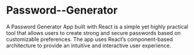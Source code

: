# Password--Generator
A Password Generator App built with React is a simple yet highly practical tool that allows users to create strong and secure passwords based on customizable preferences. The app uses React’s component-based architecture to provide an intuitive and interactive user experience.
